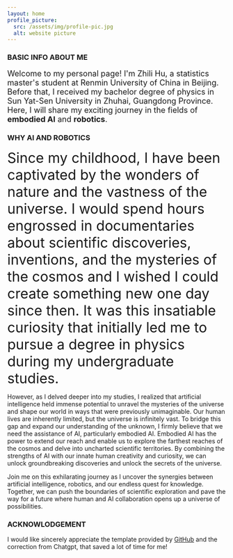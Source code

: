 ```yaml
---
layout: home
profile_picture:
  src: /assets/img/profile-pic.jpg
  alt: website picture
---
```

### BASIC INFO ABOUT ME
<p>
  
  <font size="4">
Welcome to my personal page! I'm Zhili Hu, a statistics master's student at Renmin University of China in Beijing. Before that, I received my bachelor degree of physics in Sun Yat-Sen University in Zhuhai, Guangdong Province. Here, I will share my exciting journey in the fields of <strong>embodied AI</strong> and <strong>robotics</strong>.
   </font>
 
</p>

### WHY AI AND ROBOTICS
<p>
  <font size="6">
Since my childhood, I have been captivated by the wonders of nature and the vastness of the universe. I would spend hours engrossed in documentaries about scientific discoveries, inventions, and the mysteries of the cosmos and I wished I could create something new one day since then. It was this insatiable curiosity that initially led me to pursue a degree in physics during my undergraduate studies.
  </font>
</p>
<p>
However, as I delved deeper into my studies, I realized that artificial intelligence held immense potential to unravel the mysteries of the universe and shape our world in ways that were previously unimaginable. Our human lives are inherently limited, but the universe is infinitely vast. To bridge this gap and expand our understanding of the unknown, I firmly believe that we need the assistance of AI, particularly embodied AI.
Embodied AI has the power to extend our reach and enable us to explore the farthest reaches of the cosmos and delve into uncharted scientific territories. By combining the strengths of AI with our innate human creativity and curiosity, we can unlock groundbreaking discoveries and unlock the secrets of the universe.
</p>
<p> 
Join me on this exhilarating journey as I uncover the synergies between artificial intelligence, robotics, and our endless quest for knowledge. Together, we can push the boundaries of scientific exploration and pave the way for a future where human and AI collaboration opens up a universe of possibilities.
</p>

### ACKNOWLODGEMENT
<p>
  I would like sincerely appreciate the template provided by <a href="https://github.com/eliottvincent/bay">GitHub</a> and the correction from Chatgpt, that saved a lot of time for me!
</p>
